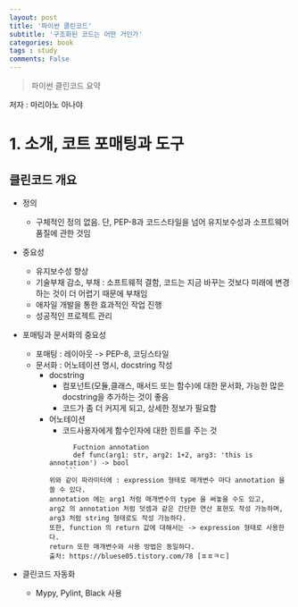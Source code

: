 ```yaml
---
layout: post
title: '파이썬 클린코드'
subtitle: '구조화된 코드는 어떤 거인가'
categories: book
tags : study
comments: False
---
```


> 파이썬 클린코드 요약

저자 : 마리아노 아나야

# 1. 소개, 코트 포매팅과 도구 
## 클린코드 개요

- 정의
	- 구체적인 정의 없음. 단, PEP-8과 코드스타일을 넘어 유지보수성과 소프트웨어 품질에 관한 것임
- 중요성 
	- 유지보수성 향상
	- 기술부채 감소, 부채 : 소프트웨적 결함, 코드는 지금 바꾸는 것보다 미래에 변경하는 것이 더 어렵기 때문에 부채임
	- 애자일 개발을 통한 효과적인 작업 진행
	- 성공적인 프로젝트 관리

- 포매팅과 문서화의 중요성
	- 포매팅 : 레이아웃 -> PEP-8, 코딩스타일
	- 문서화 : 어노테이션 명시, docstring 작성
		- docstring 
			- 컴포넌트(모듈,클래스, 매서드 또는 함수)에 대한 문서화, 가능한 많은 docstring을 추가하는 것이 좋음
			- 코드가 좀 더 커지게 되고, 상세한 정보가 필요함
		- 어노테이션
			- 코드사용자에게 함수인자에 대한 힌트를 주는 것 
			``` {.python}
			      Fuctnion annotation
			      def func(arg1: str, arg2: 1+2, arg3: 'this is annotation') -> bool
    			```
   			위와 같이 파라미터에 : expression 형태로 매개변수 마다 annotation 을 쓸 수 있다.  
 		 	annotation 에는 arg1 처럼 매개변수의 type 을 써놓을 수도 있고,  
			arg2 의 annotation 처럼 덧셈과 같은 간단한 연산 표현도 작성 가능하며,  
			arg3 처럼 string 형태로도 작성 가능하다.  
			또한, function 의 return 값에 대해서는 -> expression 형태로 사용한다.  
			return 또한 매개변수와 사용 방법은 동일하다.  
			출처: https://bluese05.tistory.com/78 [ㅍㅍㅋㄷ]  

- 클린코드 자동화
	- Mypy, Pylint, Black 사용